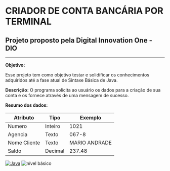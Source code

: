 # CRIADOR DE CONTA BANCÁRIA POR TERMINAL
## Projeto proposto pela Digital Innovation One - DIO

---

**Objetivo:**

Esse projeto tem como objetivo testar e solidificar os conhecimentos adquiridos até a fase atual de Sintaxe Básica de Java.


**Descrição:**
O programa solicita ao usuário os dados para a criação de sua conta e os fornece através de uma mensagem de sucesso.

**Resumo dos dados:**

| Atributo  | Tipo     | Exemplo
| --------- | ---------| -------
| Numero    | Inteiro  | 1021
| Agencia   | Texto    | 067-8
| Nome Cliente | Texto    | MARIO ANDRADE
| Saldo | Decimal |237.48

[![Java](https://img.shields.io/badge/Java-ED8B00?style=for-the-badge&logo=openjdk&logoColor=white)]()
![nível básico](https://img.shields.io/badge/nivel-b%C3%A1sico-green)


